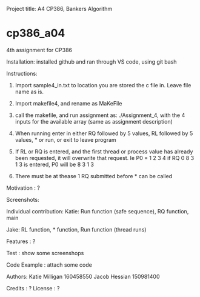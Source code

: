 Project title: A4 CP386, Bankers Algorithm
# cp386_a04
4th assignment for CP386

Installation:
installed github and ran through VS code, using git bash

Instructions:
1) Import sample4_in.txt to location you are stored the c file in. Leave file name as is.

2) Import makefile4, and rename as MaKeFile

3) call the makefile, and run assignment as: ./Assignment_4, with the 4 inputs for the available array (same as assignment description)

4) When running enter in either RQ followed by 5 values, RL followed by 5 values, * or run, or exit to leave program

5) If RL or RQ is entered, and the first thread or process value has already been requested, it will overwrite that request. Ie P0  = 1 2 3 4 if RQ 0 8 3 1 3 is entered, P0 will be 8 3 1 3

6) There must be at thease 1 RQ submitted before * can be called

Motivation : ?

Screenshots:

Individual contribution:
Katie: Run function (safe sequence), RQ function, main

Jake: RL function, * function, Run function (thread runs)

Features : ?

Test : show some screenshops

Code Example : attach some code

Authors:
Katie Milligan 160458550
Jacob Hessian 150981400

Credits : ?
License : ?
